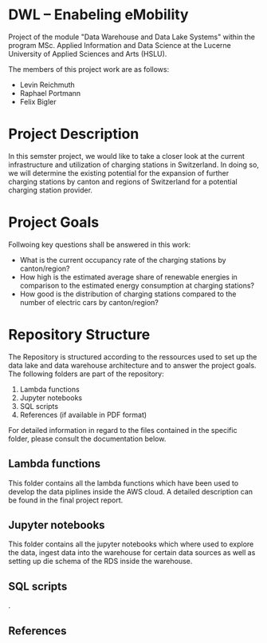 # DWL – Enabeling eMobility
Project of the module "Data Warehouse and Data Lake Systems" within the program MSc. Applied Information and Data Science at the Lucerne University of Applied Sciences and Arts (HSLU).
 
 The members of this project work are as follows:
 
 * Levin Reichmuth
 * Raphael Portmann
 * Felix Bigler
 
 # Project Description
 
In this semster project, we would like to take a closer look at the current infrastructure and utilization of charging stations in Switzerland. In doing so, we will determine the existing potential for the expansion of further charging stations by canton and regions of Switzerland for a potential charging station provider.
 
 # Project Goals
 
 Follwoing key questions shall be answered in this work:
 
 * What is the current occupancy rate of the charging stations by canton/region?
 * How high is the estimated average share of renewable energies in comparison to the estimated energy consumption at charging stations?
 *	How good is the distribution of charging stations compared to the number of electric cars by canton/region?

 
 # Repository Structure
 
 The Repository is structured according to the ressources used to set up the data lake and data warehouse architecture and to answer the project goals. The following folders are part of the repository:
 
 1. Lambda functions
 2. Jupyter notebooks
 3. SQL scripts
 4. References (if available in PDF format)

For detailed information in regard to the files contained in the specific folder, please consult the documentation below.

## Lambda functions

This folder contains all the lambda functions which have been used to develop the data piplines inside the AWS cloud. A detailed description  can be found in the final project report.

## Jupyter notebooks

This folder contains all the jupyter notebooks which where used to explore the data, ingest data into the warehouse for certain data sources as well as setting up die schema of the RDS inside the warehouse.

## SQL scripts

.

## References

